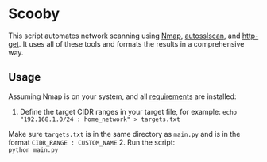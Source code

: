 # Scooby

This script automates network scanning using [Nmap](https://nmap.org/), [autosslscan](https://github.com/BeeSec-UK/autosslscan), and [http-get](scripts/http_get_improved.py). It uses all of these tools and formats the results in a comprehensive way.

## Usage
Assuming Nmap is on your system, and all [requirements](requirements.txt) are installed:
1. Define the target CIDR ranges in your target file, for example: `echo "192.168.1.0/24 : home_network" > targets.txt`<br>

Make sure `targets.txt` is in the same directory as `main.py` and is in the format `CIDR_RANGE : CUSTOM_NAME`
2. Run the script:
<br>`python main.py`
